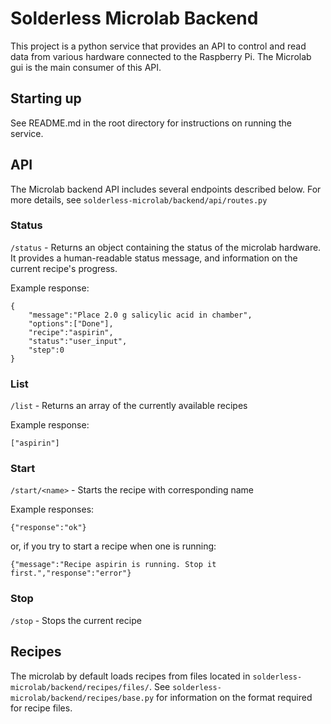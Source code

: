 # Solderless Microlab Backend

This project is a python service that provides an API to control and read data from various hardware connected to the Raspberry Pi. The Microlab gui is the main consumer of this API.

## Starting up

See README.md in the root directory for instructions on running the service.

## API

The Microlab backend API includes several endpoints described below. For more details, see `solderless-microlab/backend/api/routes.py`

### Status

`/status` - Returns an object containing the status of the microlab hardware. It provides a human-readable status message, and information on the current recipe's progress.

Example response:

```
{
    "message":"Place 2.0 g salicylic acid in chamber",
    "options":["Done"],
    "recipe":"aspirin",
    "status":"user_input",
    "step":0
}
```

### List

`/list` - Returns an array of the currently available recipes

Example response:

```
["aspirin"]
```

### Start

`/start/<name>` - Starts the recipe with corresponding name

Example responses:

```
{"response":"ok"}
```

or, if you try to start a recipe when one is running:

```
{"message":"Recipe aspirin is running. Stop it first.","response":"error"}
```

### Stop

`/stop` - Stops the current recipe

## Recipes

The microlab by default loads recipes from files located in `solderless-microlab/backend/recipes/files/`. See `solderless-microlab/backend/recipes/base.py` for information on the format required for recipe files.
